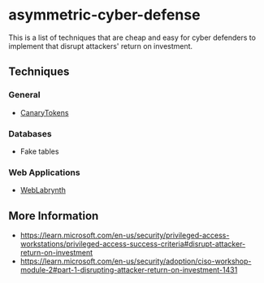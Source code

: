 # asymmetric-cyber-defense

This is a list of techniques that are cheap and easy for cyber defenders to implement that disrupt attackers' return on investment.

## Techniques

### General

- [CanaryTokens](https://canarytokens.org/nest/)

### Databases

- Fake tables


### Web Applications

- [WebLabrynth](https://github.com/mayhemiclabs/weblabyrinth)

## More Information

- https://learn.microsoft.com/en-us/security/privileged-access-workstations/privileged-access-success-criteria#disrupt-attacker-return-on-investment
- https://learn.microsoft.com/en-us/security/adoption/ciso-workshop-module-2#part-1-disrupting-attacker-return-on-investment-1431
